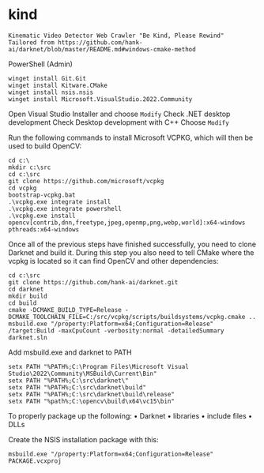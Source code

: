 # kind
`Kinematic Video Detector Web Crawler "Be Kind, Please Rewind"` <br>
`Tailored from https://github.com/hank-ai/darknet/blob/master/README.md#windows-cmake-method`

PowerShell (Admin)
```
winget install Git.Git
winget install Kitware.CMake
winget install nsis.nsis
winget install Microsoft.VisualStudio.2022.Community
```

Open Visual Studio Installer and choose `Modify`
Check .NET desktop development
Check Desktop development with C++
Choose `Modify`

Run the following commands to install Microsoft VCPKG, which will then be used to build OpenCV:
```
cd c:\
mkdir c:\src
cd c:\src
git clone https://github.com/microsoft/vcpkg
cd vcpkg
bootstrap-vcpkg.bat
.\vcpkg.exe integrate install
.\vcpkg.exe integrate powershell
.\vcpkg.exe install opencv[contrib,dnn,freetype,jpeg,openmp,png,webp,world]:x64-windows pthreads:x64-windows
```

Once all of the previous steps have finished successfully, you need to clone Darknet and build it. During this step you also need to tell CMake where the vcpkg is located so it can find OpenCV and other dependencies:
```
cd c:\src
git clone https://github.com/hank-ai/darknet.git
cd darknet
mkdir build
cd build
cmake -DCMAKE_BUILD_TYPE=Release -DCMAKE_TOOLCHAIN_FILE=C:/src/vcpkg/scripts/buildsystems/vcpkg.cmake ..
msbuild.exe "/property:Platform=x64;Configuration=Release" /target:Build -maxCpuCount -verbosity:normal -detailedSummary darknet.sln
```

Add msbuild.exe and darknet to PATH
```
setx PATH "%PATH%;C:\Program Files\Microsoft Visual Studio\2022\Community\MSBuild\Current\Bin"
setx PATH "%PATH%;C:\src\darknet\"
setx PATH "%PATH%;C:\src\darknet\build"
setx PATH "%PATH%;C:\src\darknet\build\release"
setx PATH "%path%;C:\opencv\build\x64\vc15\bin"
```

To properly package up the following:
• Darknet
• libraries
• include files
• DLLs

Create the NSIS installation package with this: 	

```
msbuild.exe "/property:Platform=x64;Configuration=Release" PACKAGE.vcxproj
```
